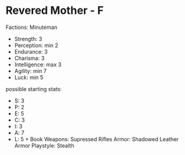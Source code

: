 # Revered Mother - F

Factions: Minuteman
- Strength: 3
- Perception: min 2
- Endurance: 3  
- Charisma: 3
- Intelligence: max 3
- Agility: min 7
- Luck: min 5

possible starting stats:
- S: 3
- P: 2
- E: 5
- C: 3
- I: 3
- A: 7
- L: 5 + Book
Weapons: Supressed Rifles
Armor: Shadowed Leather Armor
Playstyle: Stealth